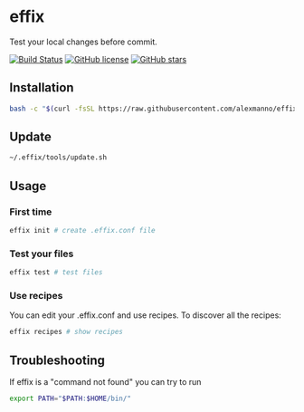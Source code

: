 # effix

Test your local changes before commit.

[![Build Status](https://travis-ci.org/alexmanno/effix.svg?branch=master)](https://travis-ci.org/alexmanno/effix)
[![GitHub license](https://img.shields.io/github/license/alexmanno/effix.svg)](https://github.com/alexmanno/effix)
[![GitHub stars](https://img.shields.io/github/stars/alexmanno/effix.svg)](https://github.com/alexmanno/effix/stargazers)

## Installation
```sh
bash -c "$(curl -fsSL https://raw.githubusercontent.com/alexmanno/effix/master/tools/install.sh)"
```

## Update
```sh
~/.effix/tools/update.sh
```

## Usage
### First time
```sh
effix init # create .effix.conf file
```

### Test your files
```sh
effix test # test files
```

### Use recipes
You can edit your .effix.conf and use recipes.
To discover all the recipes:
```sh
effix recipes # show recipes
```

## Troubleshooting
If effix is a "command not found" you can try to run
```sh
export PATH="$PATH:$HOME/bin/"
```
